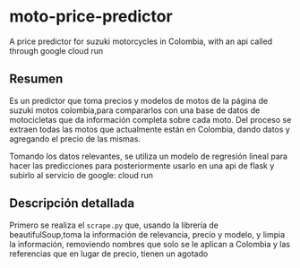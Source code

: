 # moto-price-predictor
A price predictor for suzuki motorcycles in Colombia, with an api called through google cloud run

## Resumen
Es un predictor que toma precios y modelos de motos de la página de suzuki motos colombia,para compararlos con una base de datos de motocicletas  que da información completa sobre cada moto. Del proceso se extraen todas las motos que actualmente están en Colombia, dando datos y agregando el precio de las mismas.

Tomando los datos relevantes, se utiliza un modelo de regresión lineal para hacer las predicciones para posteriormente usarlo en una api de flask y subirlo al servicio de google: cloud run

## Descripción detallada
Primero se realiza el ```scrape.py``` que, usando la librería de beautifulSoup,toma la información de relevancia, precio y modelo, y limpia la información, removiendo nombres que solo se le aplican a Colombia y las referencias que en lugar de precio, tienen un agotado
 
